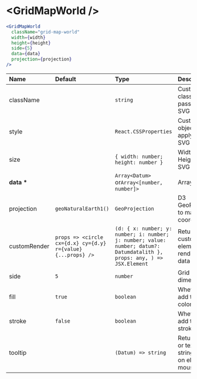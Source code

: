 # \<GridMapWorld \/>

```jsx
<GridMapWorld
  className="grid-map-world"
  width={width}
  height={height}
  side={5}
  data={data}
  projection={projection}
/>
```

| Name           | Default                                                      | Type                                                                                                                     | Description                                                  |
| :------------- | :----------------------------------------------------------- | :----------------------------------------------------------------------------------------------------------------------- | :----------------------------------------------------------- |
| className      |                                                              | `string`                                                                                                                 | Custom css classes to pass to the SVG                        |
| style          |                                                              | `React.CSSProperties`                                                                                                    | Custom style object to apply to the SVG                      |
| size           |                                                              | `{ width: number; height: number }`                                                                                      | Width and Height of the SVG                                  |
| <b>data \*</b> |                                                              | `Array<Datum>` or`Array<[number, number]>`                                                                               | Array of data                                                |
| projection     | `geoNaturalEarth1()`                                         | `GeoProjection`                                                                                                          | D3 GeoProjection to map coordinates                          |
| customRender   | `props => <circle cx={d.x} cy={d.y} r={value} {...props} />` | `(d: { x: number; y: number; i: number; j: number; value: number; datum?: Datumdatalith }, props: any, ) => JSX.Element` | Return custom element to render as data point                |
| side           | `5`                                                          | `number`                                                                                                                 | Grid cell dimension                                          |
| fill           | `true`                                                       | `boolean`                                                                                                                | Whether to add the fill color                                |
| stroke         | `false`                                                      | `boolean`                                                                                                                | Whether to add the stroke color                              |
| tooltip        |                                                              | `(Datum) => string`                                                                                                      | Return HTML or text as a string to show on element mouseover |
